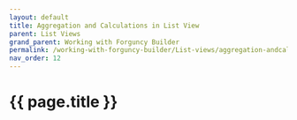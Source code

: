 ```yaml
---
layout: default
title: Aggregation and Calculations in List View
parent: List Views
grand_parent: Working with Forguncy Builder
permalink: /working-with-forguncy-builder/List-views/aggregation-andcalculations-in-list-view
nav_order: 12
---
```


# {{ page.title }}